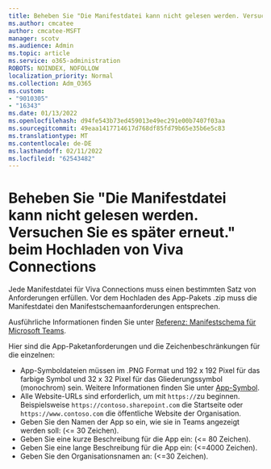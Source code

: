 ```yaml
---
title: Beheben Sie "Die Manifestdatei kann nicht gelesen werden. Versuchen Sie es später erneut." beim Hochladen von Viva Connections
ms.author: cmcatee
author: cmcatee-MSFT
manager: scotv
ms.audience: Admin
ms.topic: article
ms.service: o365-administration
ROBOTS: NOINDEX, NOFOLLOW
localization_priority: Normal
ms.collection: Adm_O365
ms.custom:
- "9010305"
- "16343"
ms.date: 01/13/2022
ms.openlocfilehash: d94fe543b73ed459013e49ec291e00b7407f03aa
ms.sourcegitcommit: 49eaa1417714617d768df85fd79b65e35b6e5c83
ms.translationtype: MT
ms.contentlocale: de-DE
ms.lasthandoff: 02/11/2022
ms.locfileid: "62543482"
---
```

# <a name="resolve-we-cant-read-the-manifest-file-try-again-later-when-uploading-viva-connections"></a>Beheben Sie "Die Manifestdatei kann nicht gelesen werden. Versuchen Sie es später erneut." beim Hochladen von Viva Connections

Jede Manifestdatei für Viva Connections muss einen bestimmten Satz von Anforderungen erfüllen. Vor dem Hochladen des App-Pakets .zip muss die Manifestdatei den Manifestschemaanforderungen entsprechen.

Ausführliche Informationen finden Sie unter [Referenz: Manifestschema für Microsoft Teams](https://docs.microsoft.com/microsoftteams/platform/resources/schema/manifest-schema).

Hier sind die App-Paketanforderungen und die Zeichenbeschränkungen für die einzelnen:

- App-Symboldateien müssen im .PNG Format und 192 x 192 Pixel für das farbige Symbol und 32 x 32 Pixel für das Gliederungssymbol (monochrom) sein. Weitere Informationen finden Sie unter [App-Symbol](https://docs.microsoft.com/microsoftteams/platform/concepts/build-and-test/apps-package#app-icons).
- Alle Website-URLs sind erforderlich, um mit `https://`zu beginnen. Beispielsweise `https://contoso.sharepoint.com` die Startseite oder `https://www.contoso.com` die öffentliche Website der Organisation.
- Geben Sie den Namen der App so ein, wie sie in Teams angezeigt werden soll: (<= 30 Zeichen).  
- Geben Sie eine kurze Beschreibung für die App ein: (<= 80 Zeichen).  
- Geben Sie eine lange Beschreibung für die App ein: (<=4000 Zeichen).  
- Geben Sie den Organisationsnamen an: (<=30 Zeichen).  

